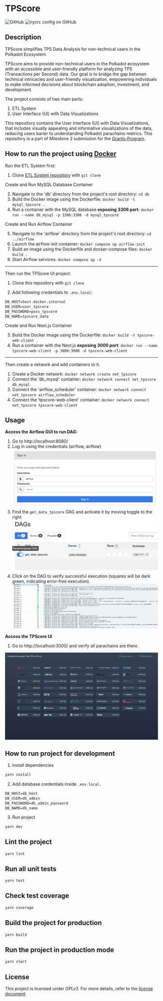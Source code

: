 # TPScore

![GitHub](https://img.shields.io/github/license/BCS-Labs/tpscore-web-client)
![nycrc config on GitHub](https://img.shields.io/nycrc/BCS-Labs/tpscore-web-client)

## Description
TPScore simplifies TPS Data Analysis for non-technical users in the Polkadot Ecosystem.

TPScore aims to provide non-technical users in the Polkadot ecosystem with an accessible and user-friendly platform for analyzing TPS (Transactions per Second) data. Our goal is to bridge the gap between technical intricacies and user-friendly visualization, empowering individuals to make informed decisions about blockchain adoption, investment, and development.

The project consists of two main parts:

1. ETL System
2. User Interface (UI) with Data Visualizations

This repository contains the User Interface (UI) with Data Visualizations, that includes visually appealing and informative visualizations of the data, reducing users barier to understanding Polkadot parachains metrics. This repository is a part of Milestone 2 submission for the [Grants-Program](https://github.com/w3f/Grants-Program).

## How to run the project using [Docker](https://www.docker.com/) 

Run the ETL System first:

1. Clone [ETL System repository](https://github.com/BCS-Labs/tpscore-etl-system) with `git clone`

Create and Run MySQL Database Container

2. Navigate to the 'db' directory from the project's root directory: `cd db`
3. Build the Docker image using the Dockerfile: `docker build -t mysql_tpscore .`
4. Run a container with the MySQL database **exposing 3306 port**: `docker run --name db_mysql -p 3306:3306 -d mysql_tpscore`

Create and Run Airflow Container

5. Navigate to the 'airflow' directory from the project's root directory: `cd ../airflow`
6. Launch the airflow-init container: `docker compose up airflow-init`
7. Build an image using the Dockerfile and docker-compose files: `docker build .`
8. Start Airflow services: `docker compose up -d`

<hr> 

Then run the TPScore UI project:

1. Clone this repository with `git clone`

2. Add following credentials to `.env.local`:
```.env
DB_HOST=host.docker.internal
DB_USER=user_tpscore
DB_PASSWORD=pass_tpscore
DB_NAME=tpscore_data
```

Create and Run Next.js Container

3. Build the Docker image using the Dockerfile: `docker build -t tpscore-web-client .`
4. Run a container with the Next.js **exposing 3000 port**: `docker run --name tpscore-web-client -p 3000:3000 -d tpscore-web-client`

<hr>

Then create a network and add containers to it.

1. Create a Docker network: `docker network create net_tpscore`
2. Connect the 'db_mysql' container: `docker network connect net_tpscore db_mysql`
3. Connect the 'airflow_scheduler' container: `docker network connect net_tpscore airflow_scheduler`
3. Connect the 'tpscore-web-client' container: `docker network connect net_tpscore tpscore-web-client`

## Usage

**Access the Airflow GUI to run DAG:**

1. Go to http://localhost:8080/
2. Log in using the credentials (airflow, airflow)
   ![Airflow Login](https://raw.githubusercontent.com/BCS-Labs/tpscore-etl-system/main/readme_images/airflow_login.png)
3. Find the `get_data_tpscore` DAG and activate it by moving toggle to the right
   ![Run DAG](https://raw.githubusercontent.com/BCS-Labs/tpscore-etl-system/main/readme_images/run_dag.png)
4. Click on the DAG to verify successful execution (squares will be dark green, indicating error-free execution).
   ![DAG Run Success](https://raw.githubusercontent.com/BCS-Labs/tpscore-etl-system/main/readme_images/dag_run_success.png)

**Access the TPScore UI**

1. Go to http://localhost:3000/ and verify all parachains are there.

![TPScore UI](/docs_images/tpscore_ui.png)

## How to run project for development

1. Install dependencies
```bash
yarn install
```
2. Add database credentials inside `.env.local`.
```
DB_HOST=db_host
DB_USER=db_admin
DB_PASSWORD=db_admin_password
DB_NAME=db_name
```
3. Run project
```bash
yarn dev
```

## Lint the project

```bash
yarn lint
```

## Run all unit tests

```bash
yarn test
```

## Check test coverage

```bash
yarn coverage
```

## Build the project for production

```bash
yarn build
```

## Run the project in production mode

```bash
yarn start
```

## License

This project is licensed under GPLv3. For more details, refer to the [license document](https://github.com/BCS-Labs/tpscore-etl-system/blob/main/LICENSE).